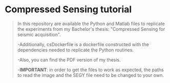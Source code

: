 # Compressed Sensing tutorial

>In this repository are available the Python and Matlab files to replicate the experiments from my Bachelor's thesis: "Compressed Sensing for seismic acquisition".
>
>-Additionally, csDockerfile is a dockerfile constructed with the dependencies needed to replicate the Python routines.
>
>-Also, you can find the PDF version of my thesis.
>
>-**IMPORTANT**: in order to get the files to work as expected, the paths to read the image and the SEGY file need to be changed to your own.
